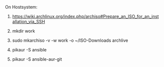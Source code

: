 On Hostsystem:

1. https://wiki.archlinux.org/index.php/archiso#Prepare_an_ISO_for_an_installation_via_SSH

2. mkdir work

3. sudo mkarchiso -v -w work -o ~/ISO-Downloads archlive

4. pikaur -S ansible

5. pikaur -S ansible-aur-git
